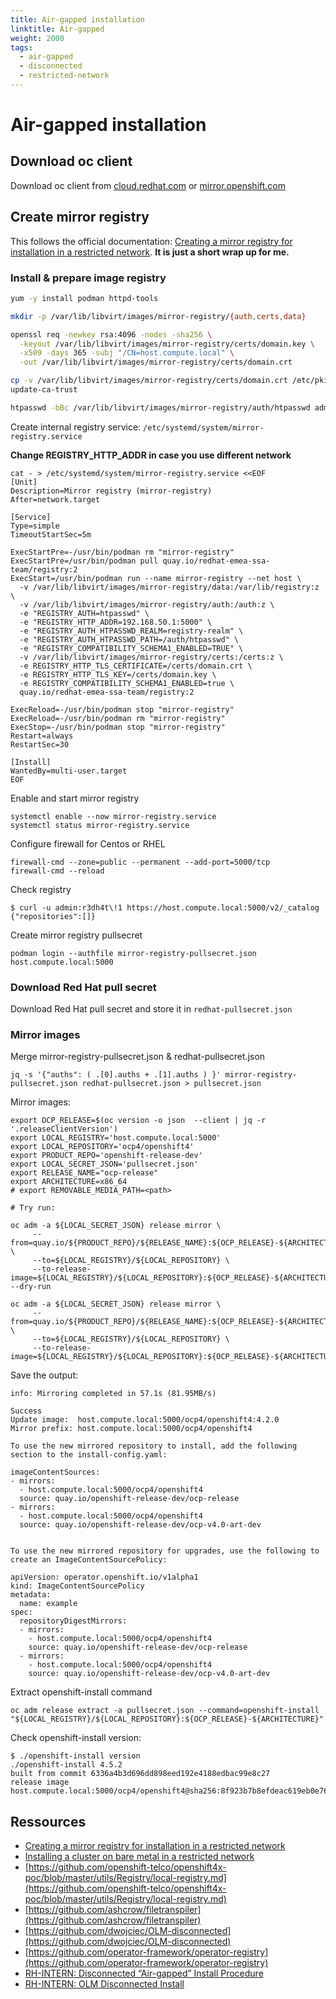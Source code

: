 ```yaml
---
title: Air-gapped installation
linktitle: Air-gapped
weight: 2000
tags:
  - air-gapped
  - disconnected
  - restricted-network
---
```

# Air-gapped installation

## Download oc client

Download oc client from [cloud.redhat.com](https://cloud.redhat.com/openshift/) or [mirror.openshift.com](https://mirror.openshift.com/pub/openshift-v4/clients/ocp/latest/)

## Create mirror registry

This follows the official documentation: [Creating a mirror registry for installation in a restricted network](https://docs.openshift.com/container-platform/latest/installing/install_config/installing-restricted-networks-preparations.html). **It is just a short wrap up for me.**

### Install & prepare image registry
```bash
yum -y install podman httpd-tools

mkdir -p /var/lib/libvirt/images/mirror-registry/{auth,certs,data}

openssl req -newkey rsa:4096 -nodes -sha256 \
  -keyout /var/lib/libvirt/images/mirror-registry/certs/domain.key \
  -x509 -days 365 -subj "/CN=host.compute.local" \
  -out /var/lib/libvirt/images/mirror-registry/certs/domain.crt

cp -v /var/lib/libvirt/images/mirror-registry/certs/domain.crt /etc/pki/ca-trust/source/anchors/
update-ca-trust

htpasswd -bBc /var/lib/libvirt/images/mirror-registry/auth/htpasswd admin r3dh4t\!1
```

Create internal registry service: `/etc/systemd/system/mirror-registry.service`

**Change REGISTRY_HTTP_ADDR in case you use different network**

```
cat - > /etc/systemd/system/mirror-registry.service <<EOF
[Unit]
Description=Mirror registry (mirror-registry)
After=network.target

[Service]
Type=simple
TimeoutStartSec=5m

ExecStartPre=-/usr/bin/podman rm "mirror-registry"
ExecStartPre=/usr/bin/podman pull quay.io/redhat-emea-ssa-team/registry:2
ExecStart=/usr/bin/podman run --name mirror-registry --net host \
  -v /var/lib/libvirt/images/mirror-registry/data:/var/lib/registry:z \
  -v /var/lib/libvirt/images/mirror-registry/auth:/auth:z \
  -e "REGISTRY_AUTH=htpasswd" \
  -e "REGISTRY_HTTP_ADDR=192.168.50.1:5000" \
  -e "REGISTRY_AUTH_HTPASSWD_REALM=registry-realm" \
  -e "REGISTRY_AUTH_HTPASSWD_PATH=/auth/htpasswd" \
  -e "REGISTRY_COMPATIBILITY_SCHEMA1_ENABLED=TRUE" \
  -v /var/lib/libvirt/images/mirror-registry/certs:/certs:z \
  -e REGISTRY_HTTP_TLS_CERTIFICATE=/certs/domain.crt \
  -e REGISTRY_HTTP_TLS_KEY=/certs/domain.key \
  -e REGISTRY_COMPATIBILITY_SCHEMA1_ENABLED=true \
  quay.io/redhat-emea-ssa-team/registry:2

ExecReload=-/usr/bin/podman stop "mirror-registry"
ExecReload=-/usr/bin/podman rm "mirror-registry"
ExecStop=-/usr/bin/podman stop "mirror-registry"
Restart=always
RestartSec=30

[Install]
WantedBy=multi-user.target
EOF
```

Enable and start mirror registry
```
systemctl enable --now mirror-registry.service
systemctl status mirror-registry.service
```

Configure firewall for Centos or RHEL
```
firewall-cmd --zone=public --permanent --add-port=5000/tcp
firewall-cmd --reload
```

Check registry
```
$ curl -u admin:r3dh4t\!1 https://host.compute.local:5000/v2/_catalog
{"repositories":[]}
```

Create mirror registry pullsecret
```
podman login --authfile mirror-registry-pullsecret.json host.compute.local:5000
```

### Download Red Hat pull secret

Download Red Hat pull secret and store it in `redhat-pullsecret.json`

### Mirror images

Merge  mirror-registry-pullsecret.json & redhat-pullsecret.json
```
jq -s '{"auths": ( .[0].auths + .[1].auths ) }' mirror-registry-pullsecret.json redhat-pullsecret.json > pullsecret.json
```

Mirror images:
```
export OCP_RELEASE=$(oc version -o json  --client | jq -r '.releaseClientVersion')
export LOCAL_REGISTRY='host.compute.local:5000'
export LOCAL_REPOSITORY='ocp4/openshift4'
export PRODUCT_REPO='openshift-release-dev'
export LOCAL_SECRET_JSON='pullsecret.json'
export RELEASE_NAME="ocp-release"
export ARCHITECTURE=x86_64
# export REMOVABLE_MEDIA_PATH=<path>

# Try run:

oc adm -a ${LOCAL_SECRET_JSON} release mirror \
     --from=quay.io/${PRODUCT_REPO}/${RELEASE_NAME}:${OCP_RELEASE}-${ARCHITECTURE} \
     --to=${LOCAL_REGISTRY}/${LOCAL_REPOSITORY} \
     --to-release-image=${LOCAL_REGISTRY}/${LOCAL_REPOSITORY}:${OCP_RELEASE}-${ARCHITECTURE} --dry-run

oc adm -a ${LOCAL_SECRET_JSON} release mirror \
     --from=quay.io/${PRODUCT_REPO}/${RELEASE_NAME}:${OCP_RELEASE}-${ARCHITECTURE} \
     --to=${LOCAL_REGISTRY}/${LOCAL_REPOSITORY} \
     --to-release-image=${LOCAL_REGISTRY}/${LOCAL_REPOSITORY}:${OCP_RELEASE}-${ARCHITECTURE}

```

Save the output:
```
info: Mirroring completed in 57.1s (81.95MB/s)

Success
Update image:  host.compute.local:5000/ocp4/openshift4:4.2.0
Mirror prefix: host.compute.local:5000/ocp4/openshift4

To use the new mirrored repository to install, add the following section to the install-config.yaml:

imageContentSources:
- mirrors:
  - host.compute.local:5000/ocp4/openshift4
  source: quay.io/openshift-release-dev/ocp-release
- mirrors:
  - host.compute.local:5000/ocp4/openshift4
  source: quay.io/openshift-release-dev/ocp-v4.0-art-dev


To use the new mirrored repository for upgrades, use the following to create an ImageContentSourcePolicy:

apiVersion: operator.openshift.io/v1alpha1
kind: ImageContentSourcePolicy
metadata:
  name: example
spec:
  repositoryDigestMirrors:
  - mirrors:
    - host.compute.local:5000/ocp4/openshift4
    source: quay.io/openshift-release-dev/ocp-release
  - mirrors:
    - host.compute.local:5000/ocp4/openshift4
    source: quay.io/openshift-release-dev/ocp-v4.0-art-dev
```

Extract openshift-install command
```
oc adm release extract -a pullsecret.json --command=openshift-install "${LOCAL_REGISTRY}/${LOCAL_REPOSITORY}:${OCP_RELEASE}-${ARCHITECTURE}"
```

Check openshift-install version:
```
$ ./openshift-install version
./openshift-install 4.5.2
built from commit 6336a4b3d696dd898eed192e4188edbac99e8c27
release image host.compute.local:5000/ocp4/openshift4@sha256:8f923b7b8efdeac619eb0e7697106c1d17dd3d262c49d8742b38600417cf7d1d
```



## Ressources

* [Creating a mirror registry for installation in a restricted network](https://docs.openshift.com/container-platform/4.2/installing/installing_restricted_networks/installing-restricted-networks-preparations.html)
* [Installing a cluster on bare metal in a restricted network](https://docs.openshift.com/container-platform/4.2/installing/installing\_restricted\_networks/installing-restricted-networks-bare-metal.html)
* [https://github.com/openshift-telco/openshift4x-poc/blob/master/utils/Registry/local-registry.md](https://github.com/openshift-telco/openshift4x-poc/blob/master/utils/Registry/local-registry.md)
* [https://github.com/ashcrow/filetranspiler](https://github.com/ashcrow/filetranspiler)
* [https://github.com/dwojciec/OLM-disconnected](https://github.com/dwojciec/OLM-disconnected)
* [https://github.com/operator-framework/operator-registry](https://github.com/operator-framework/operator-registry)
* [RH-INTERN: Disconnected “Air-gapped” Install Procedure](https://docs.google.com/document/d/10Wu-HRiQEZSdzroXeJKXyjcjcgBHUk3JRBNIpHlEd1A/edit\#)
* [RH-INTERN: OLM Disconnected Install](https://docs.google.com/document/d/1qTxpu_lyNxAH6Xbrqpk3bAj9WtwNH34f16JN4IxzOvg/edit#heading=h.de2g76xqzjd3)

